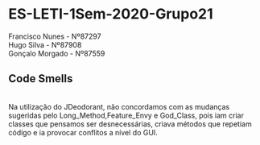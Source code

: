 # ES-LETI-1Sem-2020-Grupo21

Francisco Nunes - Nº87297 <br>
Hugo Silva - Nº87908 <br>
Gonçalo Morgado - Nº87559 <br>
<p>
<h2>Code Smells</h2> <br>
Na utilização do JDeodorant, não concordamos com as mudanças sugeridas pelo Long_Method,Feature_Envy e God_Class, pois iam criar classes que pensamos ser desnecessárias, criava métodos que repetiam código e ia provocar conflitos a nível do GUI.
